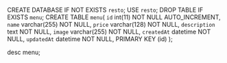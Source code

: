 CREATE DATABASE IF NOT EXISTS `resto`;
USE `resto`;
DROP TABLE IF EXISTS `menu`;
CREATE TABLE `menu`(
`id` int(11) NOT NULL AUTO_INCREMENT,
`name` varchar(255) NOT NULL,
`price` varchar(128) NOT NULL,
`description` text NOT NULL,
`image` varchar(255) NOT NULL,
`createdAt` datetime NOT NULL,
`updatedAt` datetime NOT NULL,
PRIMARY KEY (id)
);

desc menu;
